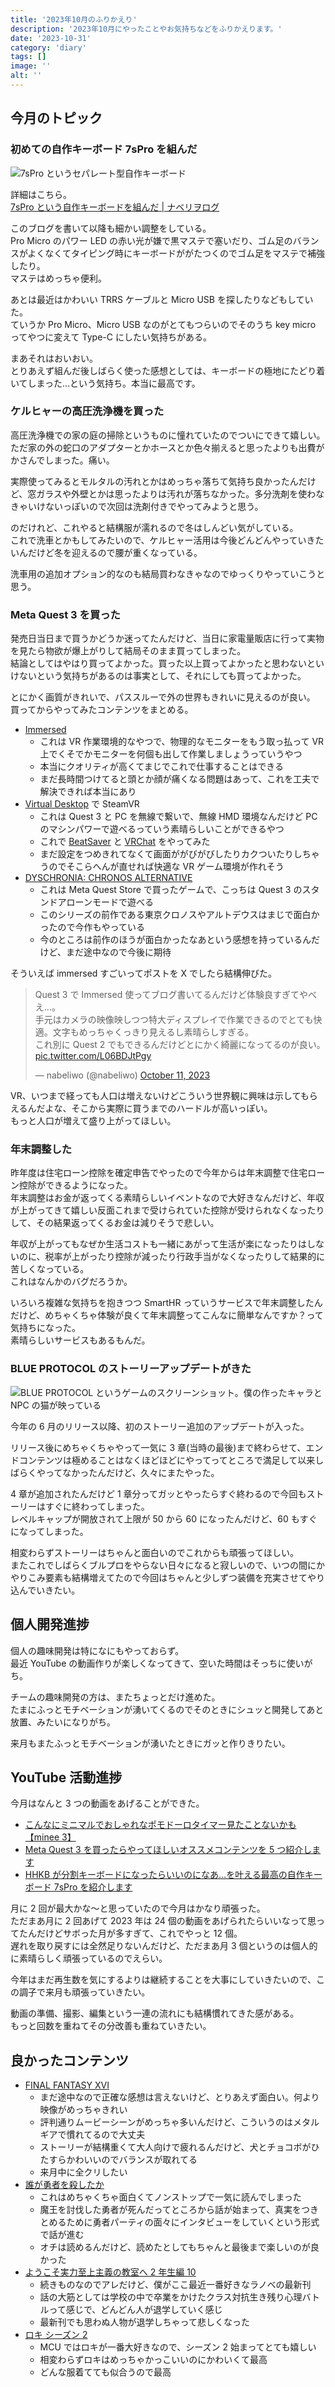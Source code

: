 ```yaml
---
title: '2023年10月のふりかえり'
description: '2023年10月にやったことやお気持ちなどをふりかえります。'
date: '2023-10-31'
category: 'diary'
tags: []
image: ''
alt: ''
---
```


## 今月のトピック

### 初めての自作キーボード 7sPro を組んだ

![7sPro というセパレート型自作キーボード](/images/blog/2023/10/look-back-202310./build-7spro/03.jpg '7sPro というセパレート型自作キーボード')

詳細はこちら。  
[7sPro という自作キーボードを組んだ | ナベリヲログ](https://blog.nabeliwo.com/2023/10/build-7spro/)

このブログを書いて以降も細かい調整をしている。  
Pro Micro のパワー LED の赤い光が嫌で黒マステで塞いだり、ゴム足のバランスがよくなくてタイピング時にキーボードががたつくのでゴム足をマステで補強したり。  
マステはめっちゃ便利。

あとは最近はかわいい TRRS ケーブルと Micro USB を探したりなどもしていた。  
ていうか Pro Micro、Micro USB なのがとてもつらいのでそのうち key micro ってやつに変えて Type-C にしたい気持ちがある。

まあそれはおいおい。  
とりあえず組んだ後しばらく使った感想としては、キーボードの極地にたどり着いてしまった…という気持ち。本当に最高です。

### ケルヒャーの高圧洗浄機を買った

高圧洗浄機での家の庭の掃除というものに憧れていたのでついにできて嬉しい。  
ただ家の外の蛇口のアダプターとかホースとか色々揃えると思ったよりも出費がかさんでしまった。痛い。

実際使ってみるとモルタルの汚れとかはめっちゃ落ちて気持ち良かったんだけど、窓ガラスや外壁とかは思ったよりは汚れが落ちなかった。多分洗剤を使わなきゃいけないっぽいので次回は洗剤付きでやってみようと思う。

のだけれど、これやると結構服が濡れるので冬はしんどい気がしている。  
これで洗車とかもしてみたいので、ケルヒャー活用は今後どんどんやっていきたいんだけど冬を迎えるので腰が重くなっている。

洗車用の追加オプション的なのも結局買わなきゃなのでゆっくりやっていこうと思う。

### Meta Quest 3 を買った

発売日当日まで買うかどうか迷ってたんだけど、当日に家電量販店に行って実物を見たら物欲が爆上がりして結局そのまま買ってしまった。  
結論としてはやはり買ってよかった。買った以上買ってよかったと思わないといけないという気持ちがあるのは事実として、それにしても買ってよかった。

とにかく画質がきれいで、パススルーで外の世界もきれいに見えるのが良い。  
買ってからやってみたコンテンツをまとめる。

- [Immersed](https://immersed.com/)
  - これは VR 作業環境的なやつで、物理的なモニターをもう取っ払って VR 上でくそでかモニターを何個も出して作業しましょうっていうやつ
  - 本当にクオリティが高くてまじでこれで仕事することはできる
  - まだ長時間つけてると頭とか顔が痛くなる問題はあって、これを工夫で解決できれば本当にあり
- [Virtual Desktop](https://www.vrdesktop.net/) で SteamVR
  - これは Quest 3 と PC を無線で繋いで、無線 HMD 環境なんだけど PC のマシンパワーで遊べるっていう素晴らしいことができるやつ
  - これで [BeatSaver](https://beatsaver.com/) と [VRChat](https://hello.vrchat.com/) をやってみた
  - まだ設定をつめきれてなくて画面ががびがびしたりカクついたりしちゃうのでそこらへんが直せれば快適な VR ゲーム環境が作れそう
- [DYSCHRONIA: CHRONOS ALTERNATIVE](https://dyschroniaca.com/)
  - これは Meta Quest Store で買ったゲームで、こっちは Quest 3 のスタンドアローンモードで遊べる
  - このシリーズの前作である東京クロノスやアルトデウスはまじで面白かったので今作もやっている
  - 今のところは前作のほうが面白かったなあという感想を持っているんだけど、まだ途中なので今後に期待

そういえば immersed すごいってポストを X でしたら結構伸びた。

<blockquote class="twitter-tweet"><p lang="ja" dir="ltr">Quest 3 で Immersed 使ってブログ書いてるんだけど体験良すぎてやべえ…。<br>手元はカメラの映像映しつつ特大ディスプレイで作業できるのでとても快適。文字もめっちゃくっきり見えるし素晴らしすぎる。<br>これ別に Quest 2 でもできるんだけどとにかく綺麗になってるのが良い。 <a href="https://t.co/L06BDJtPgy">pic.twitter.com/L06BDJtPgy</a></p>&mdash; nabeliwo (@nabeliwo) <a href="https://twitter.com/nabeliwo/status/1712111881388015805?ref_src=twsrc%5Etfw">October 11, 2023</a></blockquote> <script async src="https://platform.twitter.com/widgets.js" charset="utf-8"></script>

VR、いつまで経っても人口は増えないけどこういう世界観に興味は示してもらえるんだよな、そこから実際に買うまでのハードルが高いっぽい。  
もっと人口が増えて盛り上がってほしい。

### 年末調整した

昨年度は住宅ローン控除を確定申告でやったので今年からは年末調整で住宅ローン控除ができるようになった。  
年末調整はお金が返ってくる素晴らしいイベントなので大好きなんだけど、年収が上がってきて嬉しい反面これまで受けられていた控除が受けられなくなったりして、その結果返ってくるお金は減りそうで悲しい。

年収が上がってもなぜか生活コストも一緒にあがって生活が楽になったりはしないのに、税率が上がったり控除が減ったり行政手当がなくなったりして結果的に苦しくなっている。  
これはなんかのバグだろうか。

いろいろ複雑な気持ちを抱きつつ SmartHR っていうサービスで年末調整したんだけど、めちゃくちゃ体験が良くて年末調整ってこんなに簡単なんですか？って気持ちになった。  
素晴らしいサービスもあるもんだ。

### BLUE PROTOCOL のストーリーアップデートがきた

![BLUE PROTOCOL というゲームのスクリーンショット。僕の作ったキャラと NPC の猫が映っている](/images/blog/2023/10/look-back-202310/01.png 'うちの子と野良猫')

今年の 6 月のリリース以降、初のストーリー追加のアップデートが入った。

リリース後にめちゃくちゃやって一気に 3 章(当時の最後)まで終わらせて、エンドコンテンツは極めることはなくほどほどにやってってところで満足して以来しばらくやってなかったんだけど、久々にまたやった。

4 章が追加されたんだけど 1 章分ってガッとやったらすぐ終わるので今回もストーリーはすぐに終わってしまった。  
レベルキャップが開放されて上限が 50 から 60 になったんだけど、60 もすぐになってしまった。

相変わらずストーリーはちゃんと面白いのでこれからも頑張ってほしい。  
またこれでしばらくブルプロをやらない日々になると寂しいので、いつの間にかやりこみ要素も結構増えてたので今回はちゃんと少しずつ装備を充実させてやり込んでいきたい。

## 個人開発進捗

個人の趣味開発は特になにもやっておらず。  
最近 YouTube の動画作りが楽しくなってきて、空いた時間はそっちに使いがち。

チームの趣味開発の方は、またちょっとだけ進めた。  
たまにふっとモチベーションが湧いてくるのでそのときにシュッと開発してあと放置、みたいになりがち。

来月もまたふっとモチベーションが湧いたときにガッと作りきりたい。

## YouTube 活動進捗

今月はなんと 3 つの動画をあげることができた。

- [こんなにミニマルでおしゃれなポモドーロタイマー見たことないかも【minee 3】](https://www.youtube.com/watch?v=bNHqp7_9HBI)
- [Meta Quest 3 を買ったらやってほしいオススメコンテンツを 5 つ紹介します](https://www.youtube.com/watch?v=Sf-qkeZilWA)
- [HHKB が分割キーボードになったらいいのになあ…を叶える最高の自作キーボード 7sPro を紹介します](https://www.youtube.com/watch?v=8adJpCyS1CA)

月に 2 回が最大かな〜と思っていたので今月はかなり頑張った。  
ただまあ月に 2 回あげて 2023 年は 24 個の動画をあげられたらいいなって思ってたんだけどサボった月が多すぎて、これでやっと 12 個。  
遅れを取り戻すには全然足りないんだけど、ただまあ月 3 個というのは個人的に素晴らしく頑張っているのでえらい。

今年はまだ再生数を気にするよりは継続することを大事にしていきたいので、この調子で来月も頑張っていきたい。

動画の準備、撮影、編集という一連の流れにも結構慣れてきた感がある。  
もっと回数を重ねてその分改善も重ねていきたい。

## 良かったコンテンツ

- [FINAL FANTASY XVI](https://jp.finalfantasyxvi.com/)
  - まだ途中なので正確な感想は言えないけど、とりあえず面白い。何より映像がめっちゃきれい
  - 評判通りムービーシーンがめっちゃ多いんだけど、こういうのはメタルギアで慣れてるので大丈夫
  - ストーリーが結構重くて大人向けで疲れるんだけど、犬とチョコボがひたすらかわいいのでバランスが取れてる
  - 来月中に全クリしたい
- [誰が勇者を殺したか](https://www.kadokawa.co.jp/product/322306000152/)
  - これはめちゃくちゃ面白くてノンストップで一気に読んでしまった
  - 魔王を討伐した勇者が死んだってところから話が始まって、真実をつきとめるために勇者パーティの面々にインタビューをしていくという形式で話が進む
  - オチは読めるんだけど、読めたとしてもちゃんと最後まで楽しいのが良かった
- [ようこそ実力至上主義の教室へ 2 年生編 10](https://mfbunkoj.jp/product/youzitsu/322306001244.html)
  - 続きものなのでアレだけど、僕がここ最近一番好きなラノベの最新刊
  - 話の大筋としては学校の中で卒業をかけたクラス対抗生き残り心理バトルって感じで、どんどん人が退学していく感じ
  - 最新刊でも思わぬ人物が退学しちゃって悲しくなった
- [ロキ シーズン 2](https://disneyplus.disney.co.jp/program/loki)
  - MCU ではロキが一番大好きなので、シーズン 2 始まってとても嬉しい
  - 相変わらずロキはめっちゃかっこいいのにかわいくて最高
  - どんな服着てても似合うので最高
